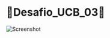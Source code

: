 # 📱Desafio_UCB_03📱

![Screenshot](https://github.com/HugoaMoraes/Desafio_UCB_02/assets/102623594/ba59e4d0-b20e-4b68-9cfe-1d076ef0b5af)
